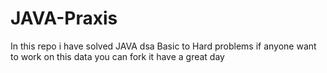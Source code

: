 # JAVA-Praxis
In this repo i have solved JAVA dsa Basic to Hard problems if anyone want to work on this data you can fork it have a great day
